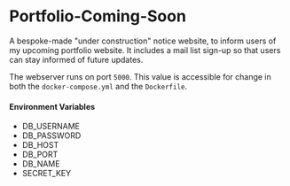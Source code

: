 # Portfolio-Coming-Soon
 A bespoke-made "under construction" notice website, to inform users of my upcoming portfolio website. It includes a mail list sign-up so that users can stay informed of future updates.

 The webserver runs on port `5000`. This value is accessible for change in both the `docker-compose.yml` and the `Dockerfile`.

 #### Environment Variables

 - DB_USERNAME
 - DB_PASSWORD
 - DB_HOST
 - DB_PORT
 - DB_NAME
 - SECRET_KEY
